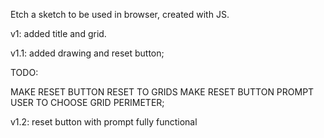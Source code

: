 Etch a sketch to be used in browser, created with JS.


v1:
added title and grid.



v1.1:
added drawing and reset button;

TODO: 

MAKE RESET BUTTON RESET TO GRIDS
MAKE RESET BUTTON PROMPT USER TO CHOOSE GRID PERIMETER;


v1.2:
reset button with prompt fully functional

